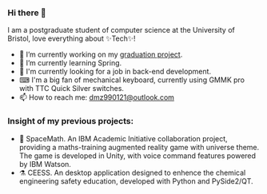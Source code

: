 ### Hi there 👋
I am a postgraduate student of computer science at the University of Bristol, love everything about ✨Tech✨!

- 🔭 I’m currently working on my [graduation project](https://github.com/UOB-SpaceMath/SpaceMath).
- 🌱 I’m currently learning Spring.
- 💬 I'm currently looking for a job in back-end development.
- ⌨ I'm a big fan of mechanical keyboard, currently using GMMK pro with TTC Quick Silver switches.
- 📫 How to reach me: dmz990121@outlook.com

### Insight of my previous projects:
- 🚀 SpaceMath. An IBM Academic Initiative collaboration project, providing a maths-training augmented reality game with universe theme. The game is developed in Unity, with voice command features powered by IBM Watson.
- ⚗ CEESS. An desktop application designed to enhence the chemical engineering safety education, developed with Python and PySide2/QT.



<!--
**Desmond121/Desmond121** is a ✨ _special_ ✨ repository because its `README.md` (this file) appears on your GitHub profile.

Here are some ideas to get you started:

- 🔭 I’m currently working on ...
- 🌱 I’m currently learning ...
- 👯 I’m looking to collaborate on ...
- 🤔 I’m looking for help with ...
- 💬 Ask me about ...
- 📫 How to reach me: ...
- 😄 Pronouns: ...
- ⚡ Fun fact: ...
-->
